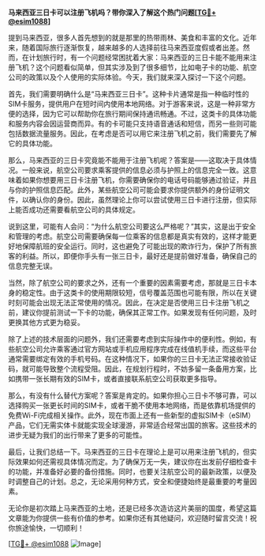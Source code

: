**马来西亚三日卡可以注册飞机吗？带你深入了解这个热门问题[[TG💪+ @esim1088](https://t.me/s/esim1088)]**

提到马来西亚，很多人首先想到的就是那里的热带雨林、美食和丰富的文化。近年来，随着国际旅行逐渐恢复，越来越多的人选择前往马来西亚度假或者出差。然而，在计划旅行时，有一个问题经常困扰着大家：马来西亚的三日卡能不能用来注册飞机？这个问题看似简单，但其实涉及到了很多细节，比如电子卡的功能、航空公司的政策以及个人使用的实际体验。今天，我们就来深入探讨一下这个问题。

首先，我们需要明确什么是“马来西亚三日卡”。这种卡片通常是指一种临时性的SIM卡服务，提供用户在短时间内使用本地网络。对于游客来说，这是一种非常方便的选择，因为它可以帮助你在旅行期间保持通讯畅通。不过，这类卡的具体功能和服务内容会因运营商而异。有的卡可能只支持语音通话和短信，而另一些则可能包括数据流量服务。因此，在考虑是否可以用它来注册飞机之前，我们需要先了解它的具体功能。

那么，马来西亚的三日卡究竟能不能用于注册飞机呢？答案是——这取决于具体情况。一般来说，航空公司要求乘客提供的信息必须与护照上的信息完全一致。这意味着如果你想要用三日卡注册飞机，你需要确保你的电话号码能够通过验证，并且与你的护照信息匹配。此外，某些航空公司可能会要求你提供额外的身份证明文件，以确认你的身份。因此，虽然理论上你可以尝试使用三日卡进行注册，但实际上能否成功还需要看航空公司的具体规定。

说到这里，可能有人会问：“为什么航空公司要这么严格呢？”其实，这是出于安全和管理的考虑。航空公司需要确保每一位乘客的信息都是真实有效的，这样才能更好地保障航班的安全运行。同时，这也避免了可能出现的欺诈行为，保护了所有旅客的利益。所以，即便你手头有一张三日卡，最好还是提前做好准备，确保自己的信息完整无误。

当然，除了航空公司的要求之外，还有一个重要的因素需要考虑，那就是三日卡本身的稳定性。由于这类卡的使用期限较短，信号覆盖范围也可能有限，所以在关键时刻可能会出现无法正常使用的情况。因此，在决定是否使用三日卡注册飞机之前，建议你提前测试一下卡的功能，确保其正常工作。如果发现有任何问题，及时更换其他方式更为稳妥。

除了上述的技术层面的问题外，我们还需要考虑到实际操作中的便利性。例如，有些航空公司允许乘客通过官方网站或手机应用程序完成在线值机手续，而这些平台通常需要绑定有效的手机号码。在这种情况下，如果你的三日卡无法正常接收验证码，就可能导致整个流程受阻。因此，在规划行程时，不妨多留一条备用方案，比如携带一张长期有效的SIM卡，或者直接联系航空公司获取更多指导。

那么，有没有什么替代方案呢？答案是肯定的。如果你担心三日卡不够可靠，可以选择购买一张更长时间的SIM卡，或者干脆不使用本地网络，而是依靠机场提供的免费Wi-Fi完成相关操作。此外，现在市面上还有一些新型的虚拟SIM卡（eSIM）产品，它们无需实体卡就能实现全球漫游，非常适合经常出国的旅客。这些技术的进步无疑为我们的出行带来了更多的可能性。

最后，让我们总结一下。马来西亚的三日卡在理论上是可以用来注册飞机的，但实际效果如何还需视具体情况而定。为了确保万无一失，建议你在出发前仔细检查卡的功能，并准备好必要的备份措施。同时，也要关注航空公司的最新政策，以便及时调整自己的计划。总之，无论采用何种方式，安全和便捷始终是最重要的考量因素。

无论你是初次踏上马来西亚的土地，还是已经多次造访这片美丽的国度，希望这篇文章能为你提供一些有价值的参考。如果你还有其他疑问，欢迎随时留言交流！祝你旅途愉快，一切顺利！

[[TG💪+ @esim1088](https://t.me/s/esim1088) ![Image](https://i.postimg.cc/4NQfJmqS/Snipaste-2025-05-13-00-14-12.png)]